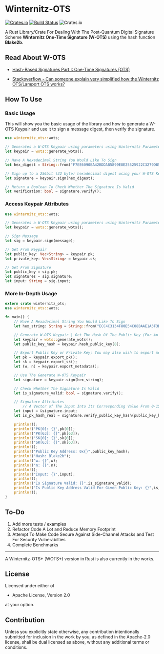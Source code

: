 # Winternitz-OTS

[![Crates.io](https://img.shields.io/crates/v/winternitz-ots)](https://crates.io/crates/winternitz-ots)
[![Build Status](https://travis-ci.org/0xSilene/Winternitz-OTS.svg?branch=master)](https://travis-ci.org/0xSilene/Winternitz-OTS)
![Crates.io](https://img.shields.io/crates/l/winternitz-ots)

A Rust Library/Crate For Dealing With The Post-Quantum Digital Signature Scheme **Winternitz One-Time Signature (W-OTS)** using the hash function **Blake2b**.

## Read About W-OTS

* [Hash-Based Signatures Part I: One-Time Signatures (OTS)](https://cryptoservices.github.io/quantum/2015/12/04/one-time-signatures.html)

* [Stackoverflow - Can someone explain very simplified how the Winternitz OTS/Lamport OTS works?](https://iota.stackexchange.com/questions/645/can-someone-explain-very-simplified-how-the-winternitz-ots-lamport-ots-works)

## How To Use

### Basic Usage

This will show you the basic usage of the library and how to generate a W-OTS Keypair and use it to sign a message digest, then verify the signature.

```rust
use winternitz_ots::wots;

// Generates a W-OTS Keypair using parameters using Winternitz Parameter of 16 and Blake2B
let keypair = wots::generate_wots();

// Have A Hexadecimal String You Would Like To Sign
let hex_digest = String::from("F7EE6090BA42BDDAB5899E8E25525922C3279D8563EEF37A597F13BCADA73DF7");

// Sign up to a 256bit (32 byte) hexadecimal digest using your W-OTS Keypair and a String
let signature = keypair.sign(hex_digest);

// Return a Boolean To Check Whether The Signature Is Valid
let verification: bool = signature.verify();

```

### Access Keypair Attributes

```rust
use winternitz_ots::wots;

// Generates a W-OTS Keypair using parameters using Winternitz Parameter of 16 and Blake2B
let keypair = wots::generate_wots();

// Sign Message
let sig = keypair.sign(message);

// Get From Keypair
let public_key: Vec<String> = keypair.pk;
let private_key: Vec<String> = keypair.sk;

// Get From Signature
let public_key = sig.pk;
let signatures = sig.signature;
let input: String = sig.input;
```

### More In-Depth Usage

```rust
extern crate winternitz_ots;
use winternitz_ots::wots;

fn main() {
    // Have A Hexadecimal String You Would Like To Sign
    let hex_string: String = String::from("ECC4C3134F80E54C08BAAE1A3F3BDC07BB3AD3906FF62D0D3DFC1EE87AE83194");

    // Generate W-OTS Keypair | Get The Hash Of The Public Key (For An Address For Example) using a digest from 1-64
    let keypair = wots::generate_wots();
    let public_key_hash = keypair.hash_public_key(8);

    // Export Public Key or Private Key; You may also wish to export metadata
    let pk = keypair.export_pk();
    let sk = keypair.export_sk();
    let (w, n) = keypair.export_metadata();

    // Use The Generate W-OTS Keypair
    let signature = keypair.sign(hex_string);

    // Check Whether The Signature Is Valid
    let is_signature_valid: bool = signature.verify();

    // Signature Attributes
        // A Vector of The Input Into Its Corresponding Value From 0-15 (for w=16)
    let input = &signature.input;
    let is_pk_hash_real = signature.verify_public_key_hash(public_key_hash.clone());

    println!();
    println!("PK[0]: {}",pk[0]);
    println!("PK[63]: {}",pk[63]);
    println!("SK[0]: {}",sk[0]);
    println!("SK[63]: {}",sk[63]);
    println!();
    println!("Public Key Address: 0x{}",public_key_hash);
    println!("Hash: Blake2b");
    println!("w: {}",w);
    println!("n: {}",n);
    println!();
    println!("Input: {}",input);
    println!();
    println!("Is Signature Valid: {}",is_signature_valid);
    println!("Is Public Key Address Valid For Given Public Key: {}",is_pk_hash_real);
    println!();
}
```

## To-Do

1. Add more tests / examples
2. Refactor Code A Lot and Reduce Memory Footprint
3. Attempt To Make Code Secure Against Side-Channel Attacks and Test For Security Vulnerabilties
4. Complete Benchmarks

---

A Winternitz-OTS+ (WOTS+) version in Rust is also currently in the works.

## License

Licensed under either of

* Apache License, Version 2.0

at your option.

## Contribution

Unless you explicitly state otherwise, any contribution intentionally submitted
for inclusion in the work by you, as defined in the Apache-2.0 license, shall be dual licensed as above, without any additional terms or conditions.
